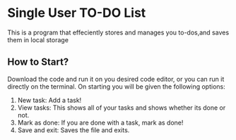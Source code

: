 # Single User TO-DO List
This is a program that effeciently stores and manages you to-dos,and saves them in local storage


## How to Start?
Download the code and run it on you desired code editor, or you can run it directly on the terminal. On starting you will be given the following options:
1. New task: Add a task!
2. View tasks: This shows all of your tasks and shows whether its done or not.
3. Mark as done: If you are done with a task, mark as done!
4. Save and exit: Saves the file and exits.
